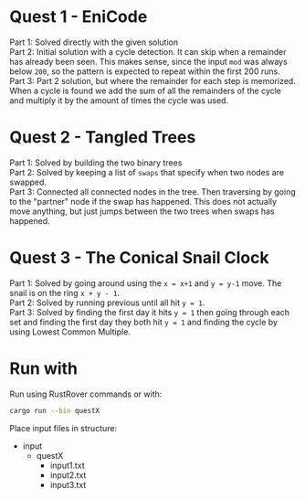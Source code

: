 # Quest 1 - EniCode
Part 1: Solved directly with the given solution  
Part 2: Initial solution with a cycle detection. It can skip when a remainder has already been seen. This makes sense, since the input `mod` was always below `200`, so the pattern is expected to repeat within the first 200 runs.  
Part 3: Part 2 solution, but where the remainder for each step is memorized. When a cycle is found we add the sum of all the remainders of the cycle and multiply it by the amount of times the cycle was used.

# Quest 2 - Tangled Trees
Part 1: Solved by building the two binary trees  
Part 2: Solved by keeping a list of `swaps` that specify when two nodes are swapped.  
Part 3: Connected all connected nodes in the tree. Then traversing by going to the "partner" node if the swap has happened. This does not actually move anything, but just jumps between the two trees when swaps has happened.

# Quest 3 - The Conical Snail Clock
Part 1: Solved by going around using the `x = x+1` and `y = y-1` move. The snail is on the ring `x + y - 1`.  
Part 2: Solved by running previous until all hit `y = 1`.  
Part 3: Solved by finding the first day it hits `y = 1` then going through each set and finding the first day they both hit `y = 1` and finding the cycle by using Lowest Common Multiple.

# Run with

Run using RustRover commands or with:
```bash
cargo run --bin questX
```
Place input files in structure:
- input
  - questX
    - input1.txt
    - input2.txt
    - input3.txt